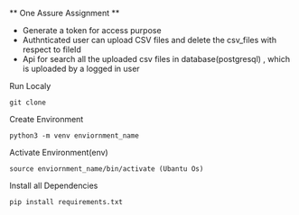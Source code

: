 ** One Assure Assignment **

* Generate a token for access purpose 
* Authnticated user can upload CSV files and delete the csv_files with respect to fileId
* Api for search all the uploaded csv files in database(postgresql) , which is uploaded by a logged in user



Run Localy
```
git clone 
```
Create Environment
```
python3 -m venv enviornment_name
```
Activate Environment(env)
```
source enviornment_name/bin/activate (Ubantu Os)
```
Install all Dependencies
```
pip install requirements.txt
```
